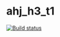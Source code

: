 # ahj_h3_t1

[![Build status](https://ci.appveyor.com/api/projects/status/yr1na539fyev0eas?svg=true)](https://ci.appveyor.com/project/Knjaz1989/ahj-h3-t1)